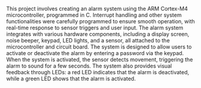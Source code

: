 This project involves creating an alarm system using the ARM Cortex-M4 microcontroller, programmed in C. Interrupt handling and other system functionalities were carefully programmed to ensure smooth operation, with real-time response to sensor triggers and user input. The alarm system integrates with various hardware components, including a display screen, noise beeper, keypad, LED lights, and a sensor, all attached to the microcontroller and circuit board. The system is designed to allow users to activate or deactivate the alarm by entering a password via the keypad. When the system is activated, the sensor detects movement, triggering the alarm to sound for a few seconds. The system also provides visual feedback through LEDs: a red LED indicates that the alarm is deactivated, while a green LED shows that the alarm is activated. 
